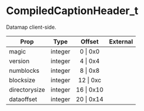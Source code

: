 # CompiledCaptionHeader_t

Datamap client-side.

|Prop|Type|Offset|External|
|---|:-:|:-:|--:|
|magic|integer|0 \| 0x0||
|version|integer|4 \| 0x4||
|numblocks|integer|8 \| 0x8||
|blocksize|integer|12 \| 0xc||
|directorysize|integer|16 \| 0x10||
|dataoffset|integer|20 \| 0x14||
